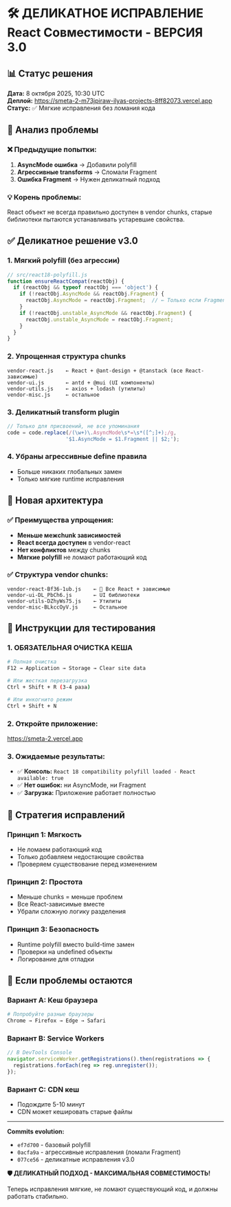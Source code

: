 # 🛠️ ДЕЛИКАТНОЕ ИСПРАВЛЕНИЕ React Совместимости - ВЕРСИЯ 3.0

## 📊 Статус решения
**Дата:** 8 октября 2025, 10:30 UTC  
**Деплой:** https://smeta-2-m73jpiraw-ilyas-projects-8ff82073.vercel.app  
**Статус:** ✅ Мягкие исправления без ломания кода

## 🔧 Анализ проблемы

### ❌ Предыдущие попытки:
1. **AsyncMode ошибка** → Добавили polyfill
2. **Агрессивные transforms** → Сломали Fragment  
3. **Ошибка Fragment** → Нужен деликатный подход

### 💡 Корень проблемы:
React объект не всегда правильно доступен в vendor chunks, старые библиотеки пытаются устанавливать устаревшие свойства.

## ✅ Деликатное решение v3.0

### 1. **Мягкий polyfill** (без агрессии)
```javascript
// src/react18-polyfill.js
function ensureReactCompat(reactObj) {
  if (reactObj && typeof reactObj === 'object') {
    if (!reactObj.AsyncMode && reactObj.Fragment) {
      reactObj.AsyncMode = reactObj.Fragment;  // ← Только если Fragment есть
    }
    if (!reactObj.unstable_AsyncMode && reactObj.Fragment) {
      reactObj.unstable_AsyncMode = reactObj.Fragment;
    }
  }
}
```

### 2. **Упрощенная структура chunks**
```
vendor-react.js    ← React + @ant-design + @tanstack (все React-зависимые)
vendor-ui.js       ← antd + @mui (UI компоненты)
vendor-utils.js    ← axios + lodash (утилиты)
vendor-misc.js     ← остальное
```

### 3. **Деликатный transform plugin**
```javascript
// Только для присвоений, не все упоминания
code = code.replace(/(\w+)\.AsyncMode\s*=\s*([^;]+);/g, 
                   '$1.AsyncMode = $1.Fragment || $2;');
```

### 4. **Убраны агрессивные define правила**
- Больше никаких глобальных замен
- Только мягкие runtime исправления

## 🧪 Новая архитектура

### ✅ Преимущества упрощения:
- **Меньше межchunk зависимостей**
- **React всегда доступен** в vendor-react  
- **Нет конфликтов** между chunks
- **Мягкие polyfill** не ломают работающий код

### ✅ Структура vendor chunks:
```
vendor-react-Bf36-1ub.js    ← 🎯 Все React + зависимые
vendor-ui-DL_PbCh6.js       ← UI библиотеки
vendor-utils-DZhyWs75.js    ← Утилиты  
vendor-misc-BLkccOyV.js     ← Остальное
```

## 🚀 Инструкции для тестирования

### 1. **ОБЯЗАТЕЛЬНАЯ ОЧИСТКА КЕША**
```bash
# Полная очистка
F12 → Application → Storage → Clear site data

# Или жесткая перезагрузка  
Ctrl + Shift + R (3-4 раза)

# Или инкогнито режим
Ctrl + Shift + N
```

### 2. **Откройте приложение:**
https://smeta-2.vercel.app

### 3. **Ожидаемые результаты:**
- ✅ **Консоль:** `React 18 compatibility polyfill loaded - React available: true`
- ✅ **Нет ошибок:** ни AsyncMode, ни Fragment
- ✅ **Загрузка:** Приложение работает полностью

## 🎯 Стратегия исправлений

### Принцип 1: **Мягкость**
- Не ломаем работающий код
- Только добавляем недостающие свойства
- Проверяем существование перед изменением

### Принцип 2: **Простота**  
- Меньше chunks = меньше проблем
- Все React-зависимые вместе
- Убрали сложную логику разделения

### Принцип 3: **Безопасность**
- Runtime polyfill вместо build-time замен
- Проверки на undefined объекты
- Логирование для отладки

## 🔄 Если проблемы остаются

### Вариант A: **Кеш браузера**
```bash
# Попробуйте разные браузеры
Chrome → Firefox → Edge → Safari
```

### Вариант B: **Service Workers**
```javascript
// В DevTools Console
navigator.serviceWorker.getRegistrations().then(registrations => {
  registrations.forEach(reg => reg.unregister());
});
```

### Вариант C: **CDN кеш**
- Подождите 5-10 минут
- CDN может кешировать старые файлы

---
**Commits evolution:**
- `ef7d700` - базовый polyfill
- `0acfa9a` - агрессивные исправления (ломали Fragment)  
- `077ce56` - деликатные исправления v3.0

**🛡️ ДЕЛИКАТНЫЙ ПОДХОД - МАКСИМАЛЬНАЯ СОВМЕСТИМОСТЬ!**

Теперь исправления мягкие, не ломают существующий код, и должны работать стабильно.
